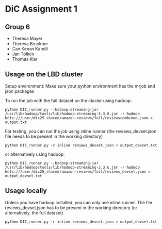 # DiC Assignment 1 

## Group 6
- Theresa Mayer
- Theresa Bruckner
- Can Kenan Kandil 
- Jan Tölken
- Thomas Klar

## Usage on the LBD cluster
Setup environment: Make sure your python environment has the mrjob and json packages


To run the job with the full dataset on the cluster using hadoop:
```
python DIC_runner.py --hadoop-streaming-jar /usr/lib/hadoop/tools/lib/hadoop-streaming-3.3.6.jar -r hadoop hdfs:///user/dic25_shared/amazon-reviews/full/reviewscombined.json > output.txt
```
For testing, you can run the job using inline runner (the reviews_devset.json file needs to be present in the working directory)
```
python DIC_runner.py -r inline reviews_devset.json > output_devset.txt
```
or alternatively using hadoop:
```
python DIC_runner.py --hadoop-streaming-jar /usr/lib/hadoop/tools/lib/hadoop-streaming-3.3.6.jar -r hadoop hdfs:///user/dic25_shared/amazon-reviews/full/reviews_devset.json > output_devset.txt
```

## Usage locally
Unless you have hadoop installed, you can only use inline runner. The file reviews_devset.json has to be present in the working directory (or alternatively, the full dataset)
```
python DIC_runner.py -r inline reviews_devset.json > output_devset.txt
```